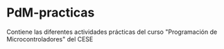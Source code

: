 # PdM-practicas
Contiene las diferentes actividades prácticas del curso "Programación de Microcontroladores" del CESE
